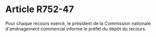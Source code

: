 # Article R752-47

<p>Pour chaque recours exercé, le président de la Commission nationale d'aménagement commercial informe le préfet du dépôt du recours. </p>